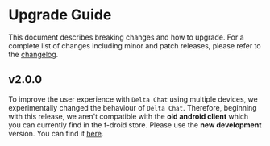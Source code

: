 # Upgrade Guide

This document describes breaking changes and how to upgrade. For a complete list of changes including minor and patch releases, please refer to the [changelog](CHANGELOG.md).

## v2.0.0

To improve the user experience with `Delta Chat` using multiple devices, we experimentally changed the behaviour of `Delta Chat`. Therefore, beginning with this release, we aren't compatible with the **old android client** which you can currently find in the f-droid store. Please use the **new development** version. You can find it [here](https://github.com/deltachat/deltachat-android-ii/releases).

